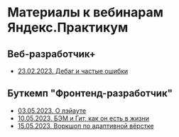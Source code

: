 # Материалы к вебинарам Яндекс.Практикум

## Веб-разработчик+

- [23.02.2023. Дебаг и частые ошибки](https://github.com/agmitron/praktikum/tree/master/23.02.2023)

## Буткемп "Фронтенд-разработчик"

- [03.05.2023. О лэйауте](https://github.com/agmitron/praktikum/tree/master/03.05.2023)
- [10.05.2023. БЭМ и Гит, как он есть в жизни](https://github.com/agmitron/praktikum/tree/master/10.05.2023)
- [15.05.2023. Воркшоп по адаптивной вёрстке](https://github.com/agmitron/praktikum/tree/master/15.05.2023)
